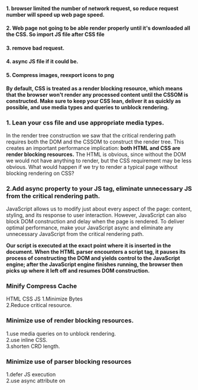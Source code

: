 #### 1. browser limited the number of network request, so reduce request number will speed up web page speed.  

#### 2. Web page not going to be  able render properly until it's downloaded all the CSS. So import JS file after CSS file

#### 3. remove bad request.

#### 4. async JS file if it could be.

#### 5. Compress images, reexport icons to png




**By default, CSS is treated as a render blocking resource, which means that the browser won't render any processed content until the CSSOM is constructed. Make sure to keep your CSS lean, deliver it as quickly as possible, and use media types and queries to unblock rendering.**

### 1. Lean your css file and use  appropriate  media types.

In the render tree construction we saw that the critical rendering path requires both the DOM and the CSSOM to construct the render tree. This creates an important performance implication: **both HTML and CSS are render blocking resources.** The HTML is obvious, since without the DOM we would not have anything to render, but the CSS requirement may be less obvious. What would happen if we try to render a typical page without blocking rendering on CSS?


### 2.Add async property to your JS tag, eliminate unnecessary JS from the critical rendering path.

JavaScript allows us to modify just about every aspect of the page: content, styling, and its response to user interaction. However, JavaScript can also block DOM construction and delay when the page is rendered. To deliver optimal performance, make your JavaScript async and eliminate any unnecessary JavaScript from the critical rendering path.

**Our script is executed at the exact point where it is inserted in the document. When the HTML parser encounters a script tag, it pauses its process of constructing the DOM and yields control to the JavaScript engine; after the JavaScript engine finishes running, the browser then picks up where it left off and resumes DOM construction.**

### Minify Compress Cache
HTML CSS JS
1.Minimize Bytes  
2.Reduce critical resource.  

### Minimize use of render blocking resources.
1.use media queries on <link> to unblock rendering.  
2.use inline CSS.  
3.shorten CRD length.  

### Minimize use of parser blocking resources
1.defer JS execution  
2.use async attribute on <script>




